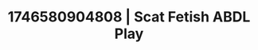 ---
categories:
- Wet lips
- AI-generated
- Elegant fetish
- Non-binary beauty
- Pleasure activism
- ASMR
- Caressing curves
- Cosplay
image: /assets/images/1746580904808.jpg
layout: post
seo:
  description: Featured content with sensual Scat Fetish, ABDL Play. HD images available.
  keywords: Scat Fetish, ABDL Play
  og_image: /assets/images/1746580904808.jpg
  schema_type: VisualArtwork
tags:
- ABDL Play
- '#1746580904808'
- Scat Fetish
title: 1746580904808 | Scat Fetish ABDL Play
---